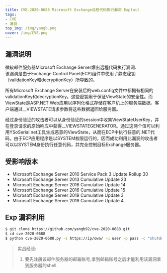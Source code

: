 ```yaml
---
title: CVE-2020-0688 Microsoft Exchange远程代码执行漏洞 Exploit
tags: 
- CVE
- 漏洞
top_img: /img/yangb.png
cover: /img/CVE.png
---
```


## 漏洞说明
微软邮件服务器Microsoft Exchange Server爆出远程代码执行漏洞.  
该漏洞是由于Exchange Control Panel(ECP)组件中使用了静态秘钥（validationKey和decryptionKey）所导致的。

所有Microsoft Exchange Server在安装后的web.config文件中都拥有相同的validationKey和decryptionKey。这些密钥用于保证ViewState的安全性。而ViewState是ASP.NET Web应用以序列化格式存储在客户机上的服务端数据。客户端通过__VIEWSTATE请求参数将这些数据返回给服务器。

经过身份验证的攻击者可以从身份验证的session中收集ViewStateUserKey，并在登录请求的原始响应中获得__VIEWSTATEGENERATOR。通过这两个值可以利用YSoSerial.net工具生成恶意的ViewState，从而在ECP中执行任意的.NET代码。由于ECP应用程序是以SYSTEM权限运行的，因而成功利用此漏洞的攻击者可以以SYSTEM身份执行任意代码，并完全控制目标Exchange服务器。

## 受影响版本

* Microsoft Exchange Server 2010 Service Pack 3 Update Rollup 30
* Microsoft Exchange Server 2013 Cumulative Update 23
* Microsoft Exchange Server 2016 Cumulative Update 14
* Microsoft Exchange Server 2016 Cumulative Update 15
* Microsoft Exchange Server 2019 Cumulative Update 3
* Microsoft Exchange Server 2019 Cumulative Update 4


## Exp 漏洞利用
```sh
$ git clone https://github.com/yangb92/cve-2020-0688.git
$ cd cve-2020-0688
$ python cve-2020-0688.py -s https://ip/owa/ -u user -p pass -c "shutdown -s -t 0" # 发送关闭服务器命令
```

> 实战经验: 
>1. 要先注册该邮件服务器的邮箱账号,拿到邮箱账号之后才能利用该漏洞拿到服务器的shell.
